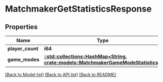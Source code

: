 # MatchmakerGetStatisticsResponse

## Properties

Name | Type | Description | Notes
------------ | ------------- | ------------- | -------------
**player_count** | **i64** |  | 
**game_modes** | [**::std::collections::HashMap<String, crate::models::MatchmakerGameModeStatistics>**](MatchmakerGameModeStatistics.md) |  | 

[[Back to Model list]](../README.md#documentation-for-models) [[Back to API list]](../README.md#documentation-for-api-endpoints) [[Back to README]](../README.md)


